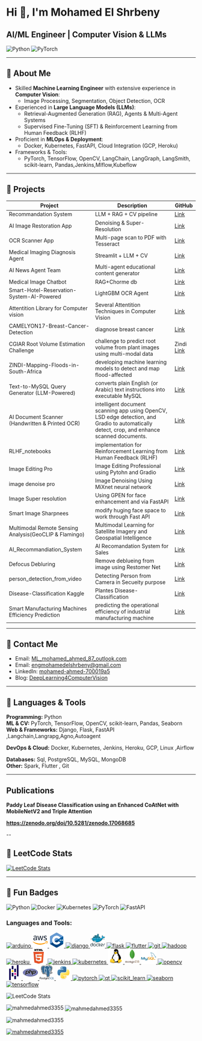 # Hi 👋, I'm Mohamed El Shrbeny

## AI/ML Engineer | Computer Vision & LLMs

![Python](https://img.shields.io/badge/Python-3.11-blue)
![PyTorch](https://img.shields.io/badge/PyTorch-1.13-red)

---

## 🔹 About Me

- Skilled **Machine Learning Engineer** with extensive experience in **Computer Vision**:
  - Image Processing, Segmentation, Object Detection, OCR
- Experienced in **Large Language Models (LLMs)**:
  - Retrieval-Augmented Generation (RAG), Agents & Multi-Agent Systems
  - Supervised Fine-Tuning (SFT) & Reinforcement Learning from Human Feedback (RLHF)
- Proficient in **MLOps & Deployment**:
  - Docker, Kubernetes, FastAPI, Cloud Integration (GCP, Heroku)
- Frameworks & Tools:
  - PyTorch, TensorFlow, OpenCV, LangChain, LangGraph, LangSmith, scikit-learn, Pandas,Jenkins,Mlflow,Kubeflow

---

## 🔹 Projects

| Project | Description | GitHub |
|---------|-------------|--------|
| Recommandation System | LLM + RAG + CV pipeline | [Link](https://github.com/mahmedahmed3355/AI_Recommandiation_System) |
| AI Image Restoration App | Denoising & Super-Resolution | [Link](https://github.com/mohamed12ahmed/ai_image_restoration_app) |
| OCR Scanner App | Multi-page scan to PDF with Tesseract | [Link](https://github.com/mohamed12ahmed/ocr_scanner_app) |
| Medical Imaging Diagnosis Agent | Streamlit + LLM + CV | [Link](https://github.com/mohamed12ahmed/medical_imaging_agent) |
| AI News Agent Team | Multi-agent educational content generator | [Link](https://github.com/mahmedahmed3355/News_Research-AI) |
| Medical Image Chatbot   | RAG+Chorme db|[Link](https://github.com/mahmedahmed3355/Medical_chatbot_RAG)|
| Smart-Hotel-Reservation-System-AI-Powered|LightGBM OCR Agent|[Link](https://github.com/mahmedahmed3355/Smart-Hotel-Reservation-System-AI-Powered)
|Attentition Library for Computer vision| Several Attentition Techniques in Computer Vision|[Link](https://github.com/mahmedahmed3355/attention-in-cv)
|CAMELYON17-Breast-Cancer-Detection| diagnose breast cancer|[Link](https://github.com/mahmedahmed3355/CAMELYON17-Breast-Cancer-Detection)|
|CGIAR Root Volume Estimation Challenge|challenge to predict root volume from plant images using multi-modal data| Zindi [Link](https://github.com/mahmedahmed3355/CGIAR-Root-Volume-Estimation-Challenge)
|ZINDI-Mapping-Floods-in-South-Africa|developing machine learning models to detect and map flood-affected|[Link](https://github.com/mahmedahmed3355/ZINDI--Mapping-Floods-in-South-Africa)
|Text-to-MySQL Query Generator (LLM-Powered)| converts plain English (or Arabic) text instructions into executable MySQL|[Link](https://github.com/mahmedahmed3355/Text-to-MySQL-Queries)
|AI Document Scanner (Handwritten & Printed OCR)| intelligent document scanning app using OpenCV, LSD edge detection, and Gradio to automatically detect, crop, and enhance scanned documents.|[Link](https://huggingface.co/spaces/mohamed12ahmed/OCRscanFix)
|RLHF_notebooks| implementation for Reinforcement Learning from Human Feedback (RLHF)|[Link](https://github.com/mahmedahmed3355/RLHF_notebooks)
|Image Editing Pro|Image Editing Professional using Pytohn and Gradio |[Link](https://huggingface.co/spaces/mohamed12ahmed/image_edit)
|image denoise pro|Image Denoising Using MiXnet neural network|[Link](https://huggingface.co/spaces/mohamed12ahmed/image_denoise_pro)
|Image Super resolution| Using GPEN for face enhancement and via FastAPI|[Link](https://huggingface.co/spaces/mohamed12ahmed/GPEN)
|Smart Image Sharpnees| modify huging face space to work through Fast API|[Link](https://huggingface.co/spaces/mohamed12ahmed/smart-image-sharpening-with-analysis)
|Multimodal Remote Sensing Analysis(GeoCLIP & Flamingo)|Multimodal Learning for Satellite Imagery and Geospatial Intelligence|[Link](https://github.com/mahmedahmed3355/Multimodal-RemoteSensing-Understanding)
|AI_Recommandiation_System|AI Recomandation System for Sales|[Link](https://github.com/mahmedahmed3355/AI_Recommandiation_System)
|Defocus Debluring|Remove deblueing from image using Restomer Net|[Link](https://huggingface.co/spaces/mohamed12ahmed/defocus-debluring)
|person_detection_from_video|Detecting Person from Camera in Secueity purpose|[Link](https://github.com/mahmedahmed3355/person_detection_from_video)
|Disease-Classification Kaggle|Plantes Disease-Classification|[Link](https://github.com/mahmedahmed3355/Disease-Classification)
|Smart Manufacturing Machines Efficiency Prediction|predicting the operational efficiency of industrial manufacturing machine|[Link](https://github.com/mahmedahmed3355/Smart-Manufacturing-Machines-Efficiency-Prediction-)
---

## 🔹 Contact Me

- Email: [ML_mohamed_ahmed_87_outlook.com](mailto:ML_mohamed_ahmed_87_outlook.com)  
- Email: [engmohamedelshrbeny@gmail.com](mailto:engmohamedelshrbeny@gmail.com)  
- LinkedIn: [mohamed-ahmed-700019a5](https://www.linkedin.com/in/mohamed-ahmed-700019a5/)  
- Blog: [DeepLearning4ComputerVision](https://deeplearning4computervision.blogspot.com/)

---

## 🔹 Languages & Tools

**Programming:** Python   
**ML & CV:** PyTorch, TensorFlow, OpenCV, scikit-learn, Pandas, Seaborn  
**Web & Frameworks:** Django, Flask, FastAPI ,Langchain,Langrapg,Agno,Autoagent

**DevOps & Cloud:** Docker, Kubernetes, Jenkins, Heroku, GCP, Linux ,Airflow 

**Databases:** Sql, PostgreSQL, MySQL, MongoDB  
**Other:** Spark, Flutter , Git  

---
## Publications

**Paddy Leaf Disease Classification using an Enhanced CoAtNet with MobileNetV2 and Triple Attention**

**https://zenodo.org/doi/10.5281/zenodo.17068685**

--

## 🔹 LeetCode Stats

[![LeetCode Stats](https://leetcode-stats-six.vercel.app/api/?username=mahmedahmed3355&theme=dark)](https://leetcode.com/mahmedahmed3355/)

---

## 🔹 Fun Badges

![Python](https://img.shields.io/badge/Python-3776AB?style=for-the-badge&logo=python&logoColor=white)
![Docker](https://img.shields.io/badge/Docker-2496ED?style=for-the-badge&logo=docker&logoColor=white)
![Kubernetes](https://img.shields.io/badge/Kubernetes-326CE5?style=for-the-badge&logo=kubernetes&logoColor=white)
![PyTorch](https://img.shields.io/badge/PyTorch-EE4C2C?style=for-the-badge&logo=pytorch&logoColor=white)
![FastAPI](https://img.shields.io/badge/FastAPI-009688?style=for-the-badge&logo=fastapi&logoColor=white)

<h3 align="left">Languages and Tools:</h3>
<p align="left"> <a href="https://www.arduino.cc/" target="_blank" rel="noreferrer"> <img src="https://cdn.worldvectorlogo.com/logos/arduino-1.svg" alt="arduino" width="40" height="40"/> </a> <a href="https://aws.amazon.com" target="_blank" rel="noreferrer"> <img src="https://raw.githubusercontent.com/devicons/devicon/master/icons/amazonwebservices/amazonwebservices-original-wordmark.svg" alt="aws" width="40" height="40"/> </a> <a href="https://www.w3schools.com/cpp/" target="_blank" rel="noreferrer"> <img src="https://raw.githubusercontent.com/devicons/devicon/master/icons/cplusplus/cplusplus-original.svg" alt="cplusplus" width="40" height="40"/> </a> <a href="https://www.djangoproject.com/" target="_blank" rel="noreferrer"> <img src="https://cdn.worldvectorlogo.com/logos/django.svg" alt="django" width="40" height="40"/> </a> <a href="https://www.docker.com/" target="_blank" rel="noreferrer"> <img src="https://raw.githubusercontent.com/devicons/devicon/master/icons/docker/docker-original-wordmark.svg" alt="docker" width="40" height="40"/> </a> <a href="https://flask.palletsprojects.com/" target="_blank" rel="noreferrer"> <img src="https://www.vectorlogo.zone/logos/pocoo_flask/pocoo_flask-icon.svg" alt="flask" width="40" height="40"/> </a> <a href="https://flutter.dev" target="_blank" rel="noreferrer"> <img src="https://www.vectorlogo.zone/logos/flutterio/flutterio-icon.svg" alt="flutter" width="40" height="40"/> </a> <a href="https://git-scm.com/" target="_blank" rel="noreferrer"> <img src="https://www.vectorlogo.zone/logos/git-scm/git-scm-icon.svg" alt="git" width="40" height="40"/> </a> <a href="https://hadoop.apache.org/" target="_blank" rel="noreferrer"> <img src="https://www.vectorlogo.zone/logos/apache_hadoop/apache_hadoop-icon.svg" alt="hadoop" width="40" height="40"/> </a> <a href="https://heroku.com" target="_blank" rel="noreferrer"> <img src="https://www.vectorlogo.zone/logos/heroku/heroku-icon.svg" alt="heroku" width="40" height="40"/> </a> <a href="https://www.w3.org/html/" target="_blank" rel="noreferrer"> <img src="https://raw.githubusercontent.com/devicons/devicon/master/icons/html5/html5-original-wordmark.svg" alt="html5" width="40" height="40"/> </a> <a href="https://www.jenkins.io" target="_blank" rel="noreferrer"> <img src="https://www.vectorlogo.zone/logos/jenkins/jenkins-icon.svg" alt="jenkins" width="40" height="40"/> </a> <a href="https://kubernetes.io" target="_blank" rel="noreferrer"> <img src="https://www.vectorlogo.zone/logos/kubernetes/kubernetes-icon.svg" alt="kubernetes" width="40" height="40"/> </a> <a href="https://www.linux.org/" target="_blank" rel="noreferrer"> <img src="https://raw.githubusercontent.com/devicons/devicon/master/icons/linux/linux-original.svg" alt="linux" width="40" height="40"/> </a> <a href="https://www.mongodb.com/" target="_blank" rel="noreferrer"> <img src="https://raw.githubusercontent.com/devicons/devicon/master/icons/mongodb/mongodb-original-wordmark.svg" alt="mongodb" width="40" height="40"/> </a> <a href="https://www.mysql.com/" target="_blank" rel="noreferrer"> <img src="https://raw.githubusercontent.com/devicons/devicon/master/icons/mysql/mysql-original-wordmark.svg" alt="mysql" width="40" height="40"/> </a> <a href="https://opencv.org/" target="_blank" rel="noreferrer"> <img src="https://www.vectorlogo.zone/logos/opencv/opencv-icon.svg" alt="opencv" width="40" height="40"/> </a> <a href="https://pandas.pydata.org/" target="_blank" rel="noreferrer"> <img src="https://raw.githubusercontent.com/devicons/devicon/2ae2a900d2f041da66e950e4d48052658d850630/icons/pandas/pandas-original.svg" alt="pandas" width="40" height="40"/> </a> <a href="https://www.php.net" target="_blank" rel="noreferrer"> <img src="https://raw.githubusercontent.com/devicons/devicon/master/icons/php/php-original.svg" alt="php" width="40" height="40"/> </a> <a href="https://www.postgresql.org" target="_blank" rel="noreferrer"> <img src="https://raw.githubusercontent.com/devicons/devicon/master/icons/postgresql/postgresql-original-wordmark.svg" alt="postgresql" width="40" height="40"/> </a> <a href="https://www.python.org" target="_blank" rel="noreferrer"> <img src="https://raw.githubusercontent.com/devicons/devicon/master/icons/python/python-original.svg" alt="python" width="40" height="40"/> </a> <a href="https://pytorch.org/" target="_blank" rel="noreferrer"> <img src="https://www.vectorlogo.zone/logos/pytorch/pytorch-icon.svg" alt="pytorch" width="40" height="40"/> </a> <a href="https://www.qt.io/" target="_blank" rel="noreferrer"> <img src="https://upload.wikimedia.org/wikipedia/commons/0/0b/Qt_logo_2016.svg" alt="qt" width="40" height="40"/> </a> <a href="https://scikit-learn.org/" target="_blank" rel="noreferrer"> <img src="https://upload.wikimedia.org/wikipedia/commons/0/05/Scikit_learn_logo_small.svg" alt="scikit_learn" width="40" height="40"/> </a> <a href="https://seaborn.pydata.org/" target="_blank" rel="noreferrer"> <img src="https://seaborn.pydata.org/_images/logo-mark-lightbg.svg" alt="seaborn" width="40" height="40"/> </a> <a href="https://www.tensorflow.org" target="_blank" rel="noreferrer"> <img src="https://www.vectorlogo.zone/logos/tensorflow/tensorflow-icon.svg" alt="tensorflow" width="40" height="40"/> </a> </p>

![LeetCode Stats](https://leetcode.card.workers.dev/mohamed2236945?theme=default&font=baloo&extension=null)

<p><img align="left" src="https://github-readme-stats.vercel.app/api/top-langs?username=mahmedahmed3355&show_icons=true&locale=en&layout=compact" alt="mahmedahmed3355" /></p>

<p>&nbsp;<img align="center" src="https://github-readme-stats.vercel.app/api?username=mahmedahmed3355&show_icons=true&locale=en" alt="mahmedahmed3355" /></p>

<p align="left"> <img src="https://komarev.com/ghpvc/?username=mahmedahmed3355&label=Profile%20views&color=0e75b6&style=flat" alt="mahmedahmed3355" /> </p>

<p align="left"> <a href="https://github.com/ryo-ma/github-profile-trophy"><img src="https://github-profile-trophy.vercel.app/?username=mahmedahmed3355" alt="mahmedahmed3355" /></a> </p>
<!--img src="https://github.com/SP-XD/SP-XD/blob/main/images/this_page_is.gif?raw=true"  width="40%"/-->

</div>
